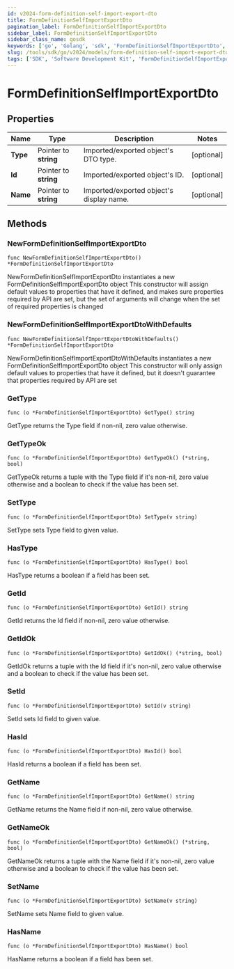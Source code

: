 ```yaml
---
id: v2024-form-definition-self-import-export-dto
title: FormDefinitionSelfImportExportDto
pagination_label: FormDefinitionSelfImportExportDto
sidebar_label: FormDefinitionSelfImportExportDto
sidebar_class_name: gosdk
keywords: ['go', 'Golang', 'sdk', 'FormDefinitionSelfImportExportDto', 'V2024FormDefinitionSelfImportExportDto'] 
slug: /tools/sdk/go/v2024/models/form-definition-self-import-export-dto
tags: ['SDK', 'Software Development Kit', 'FormDefinitionSelfImportExportDto', 'V2024FormDefinitionSelfImportExportDto']
---
```


# FormDefinitionSelfImportExportDto

## Properties

Name | Type | Description | Notes
------------ | ------------- | ------------- | -------------
**Type** | Pointer to **string** | Imported/exported object's DTO type. | [optional] 
**Id** | Pointer to **string** | Imported/exported object's ID. | [optional] 
**Name** | Pointer to **string** | Imported/exported object's display name. | [optional] 

## Methods

### NewFormDefinitionSelfImportExportDto

`func NewFormDefinitionSelfImportExportDto() *FormDefinitionSelfImportExportDto`

NewFormDefinitionSelfImportExportDto instantiates a new FormDefinitionSelfImportExportDto object
This constructor will assign default values to properties that have it defined,
and makes sure properties required by API are set, but the set of arguments
will change when the set of required properties is changed

### NewFormDefinitionSelfImportExportDtoWithDefaults

`func NewFormDefinitionSelfImportExportDtoWithDefaults() *FormDefinitionSelfImportExportDto`

NewFormDefinitionSelfImportExportDtoWithDefaults instantiates a new FormDefinitionSelfImportExportDto object
This constructor will only assign default values to properties that have it defined,
but it doesn't guarantee that properties required by API are set

### GetType

`func (o *FormDefinitionSelfImportExportDto) GetType() string`

GetType returns the Type field if non-nil, zero value otherwise.

### GetTypeOk

`func (o *FormDefinitionSelfImportExportDto) GetTypeOk() (*string, bool)`

GetTypeOk returns a tuple with the Type field if it's non-nil, zero value otherwise
and a boolean to check if the value has been set.

### SetType

`func (o *FormDefinitionSelfImportExportDto) SetType(v string)`

SetType sets Type field to given value.

### HasType

`func (o *FormDefinitionSelfImportExportDto) HasType() bool`

HasType returns a boolean if a field has been set.

### GetId

`func (o *FormDefinitionSelfImportExportDto) GetId() string`

GetId returns the Id field if non-nil, zero value otherwise.

### GetIdOk

`func (o *FormDefinitionSelfImportExportDto) GetIdOk() (*string, bool)`

GetIdOk returns a tuple with the Id field if it's non-nil, zero value otherwise
and a boolean to check if the value has been set.

### SetId

`func (o *FormDefinitionSelfImportExportDto) SetId(v string)`

SetId sets Id field to given value.

### HasId

`func (o *FormDefinitionSelfImportExportDto) HasId() bool`

HasId returns a boolean if a field has been set.

### GetName

`func (o *FormDefinitionSelfImportExportDto) GetName() string`

GetName returns the Name field if non-nil, zero value otherwise.

### GetNameOk

`func (o *FormDefinitionSelfImportExportDto) GetNameOk() (*string, bool)`

GetNameOk returns a tuple with the Name field if it's non-nil, zero value otherwise
and a boolean to check if the value has been set.

### SetName

`func (o *FormDefinitionSelfImportExportDto) SetName(v string)`

SetName sets Name field to given value.

### HasName

`func (o *FormDefinitionSelfImportExportDto) HasName() bool`

HasName returns a boolean if a field has been set.



